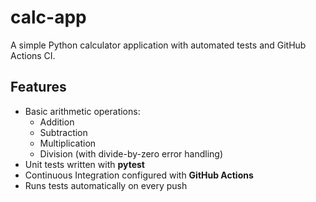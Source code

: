 # calc-app

A simple Python calculator application with automated tests and GitHub Actions CI.

## Features
- Basic arithmetic operations:
  - Addition
  - Subtraction
  - Multiplication
  - Division (with divide-by-zero error handling)
- Unit tests written with **pytest**
- Continuous Integration configured with **GitHub Actions**
- Runs tests automatically on every push
